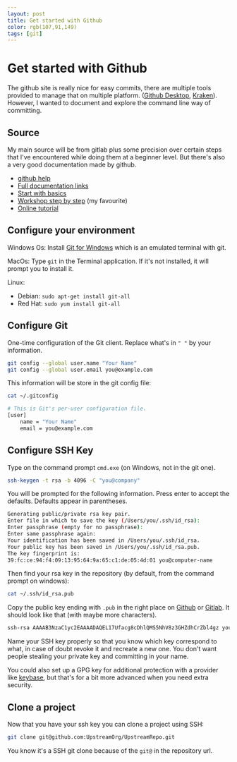 ```yaml
---
layout: post
title: Get started with Github
color: rgb(107,91,149)
tags: [git]
---
```


# Get started with Github

The github site is really nice for easy commits, there are multiple tools provided to manage that on multiple platform. ([Github Desktop](https://desktop.github.com/), [Kraken](https://support.gitkraken.com/how-to-install)).
However, I wanted to document and explore the command line way of committing.

## Source

My main source will be from gitlab plus some precision over certain steps that I've encountered while doing them at a beginner level. But there's also a very good documentation made by github.

- [github help](https://help.github.com/)
- [Full documentation links](https://docs.gitlab.com/ce/README.html)
- [Start with basics](https://docs.gitlab.com/ce/gitlab-basics/README.html)
- [Workshop step by step](https://docs.gitlab.com/ce/university/training/user_training.html#committing) (my favourite)
- [Online tutorial](https://github.com/settings/keys)

## Configure your environment

Windows Os: Install [Git for Windows](https://git-for-windows.github.io) which is an emulated terminal with git.

MacOs: Type `git` in the Terminal application. If it's not installed, it will prompt you to install it.

Linux:
  - Debian: `sudo apt-get install git-all`
  - Red Hat: `sudo yum install git-all`

## Configure Git

One-time configuration of the Git client. Replace what's in `" "` by your information.

```bash
git config --global user.name "Your Name"
git config --global user.email you@example.com
```

This information will be store in the git config file:

```bash
cat ~/.gitconfig

# This is Git's per-user configuration file.
[user]
	name = "Your Name"
	email = you@example.com

```
## Configure SSH Key

Type on the command prompt `cmd.exe` (on Windows, not in the git one). 

```bash
ssh-keygen -t rsa -b 4096 -C "you@company"
```

You will be prompted for the following information. Press enter to accept the defaults. Defaults appear in parentheses.

```bash
Generating public/private rsa key pair.
Enter file in which to save the key (/Users/you/.ssh/id_rsa):
Enter passphrase (empty for no passphrase):
Enter same passphrase again:
Your identification has been saved in /Users/you/.ssh/id_rsa.
Your public key has been saved in /Users/you/.ssh/id_rsa.pub.
The key fingerprint is:
39:fc:ce:94:f4:09:13:95:64:9a:65:c1:de:05:4d:01 you@computer-name
```    

Then find your rsa key in the repository (by default, from the command prompt on windows):

```bash
cat ~/.ssh/id_rsa.pub
```

Copy the public key ending with `.pub` in the right place on [Github](https://github.com/settings/keys) or [Gitlab](https://gitlab.com/profile/keys).
It should look like that (with maybe more characters).

```bash
ssh-rsa AAAAB3NzaC1yc2EAAAADAQEL17Ufacg8cDhlQMS5NhV8z3GHZdhCrZbl4gz you@company
```

Name your SSH key properly so that you know which key correspond to what, in case of doubt revoke it and recreate a new one.
You don't want people stealing your private key and committing in your name.

You could also set up a GPG key for additional protection with a provider like [keybase](https://keybase.io/encrypt), but that's for a bit more advanced when you need extra security. 

## Clone a project

Now that you have your ssh key you can clone a project using SSH:

```bash
git clone git@github.com:UpstreamOrg/UpstreamRepo.git
```

You know it's a SSH git clone because of the `git@` in the repository url.
